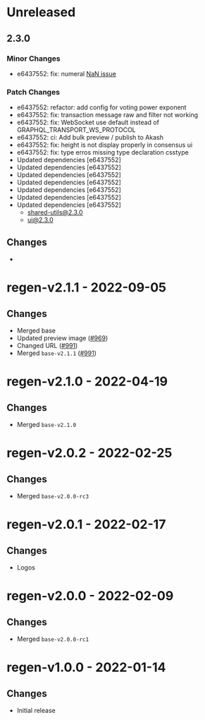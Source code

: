 # Unreleased

## 2.3.0

### Minor Changes

- e6437552: fix: numeral [NaN issue](https://github.com/adamwdraper/Numeral-js/issues/596)

### Patch Changes

- e6437552: refactor: add config for voting power exponent
- e6437552: fix: transaction message raw and filter not working
- e6437552: fix: WebSocket use default instead of GRAPHQL_TRANSPORT_WS_PROTOCOL
- e6437552: ci: Add bulk preview / publish to Akash
- e6437552: fix: height is not display properly in consensus ui
- e6437552: fix: type erros missing type declaration csstype
- Updated dependencies [e6437552]
- Updated dependencies [e6437552]
- Updated dependencies [e6437552]
- Updated dependencies [e6437552]
- Updated dependencies [e6437552]
- Updated dependencies [e6437552]
- Updated dependencies [e6437552]
  - shared-utils@2.3.0
  - ui@2.3.0

## Changes

-

# regen-v2.1.1 - 2022-09-05

## Changes

- Merged base
- Updated preview image ([\#969](https://github.com/forbole/big-dipper-2.0-cosmos/issues/969))
- Changed URL ([\#991](https://github.com/forbole/big-dipper-2.0-cosmos/issues/991))
- Merged `base-v2.1.1` ([\#991](https://github.com/forbole/big-dipper-2.0-cosmos/issues/991))

# regen-v2.1.0 - 2022-04-19

## Changes

- Merged `base-v2.1.0`

# regen-v2.0.2 - 2022-02-25

## Changes

- Merged `base-v2.0.0-rc3`

# regen-v2.0.1 - 2022-02-17

## Changes

- Logos

# regen-v2.0.0 - 2022-02-09

## Changes

- Merged `base-v2.0.0-rc1`

# regen-v1.0.0 - 2022-01-14

## Changes

- Initial release
